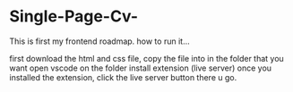 # Single-Page-Cv-
This is first my frontend roadmap.
how to run it...

first download the html and css file,
copy the file into in the folder that you want
open vscode on the folder
install extension (live server)
once you installed the extension, click the live server button
there u go.
